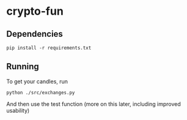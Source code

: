 # crypto-fun

## Dependencies

```
pip install -r requirements.txt
```

## Running

To get your candles, run

```
python ./src/exchanges.py
```

And then use the test function (more on this later, including improved usability)

